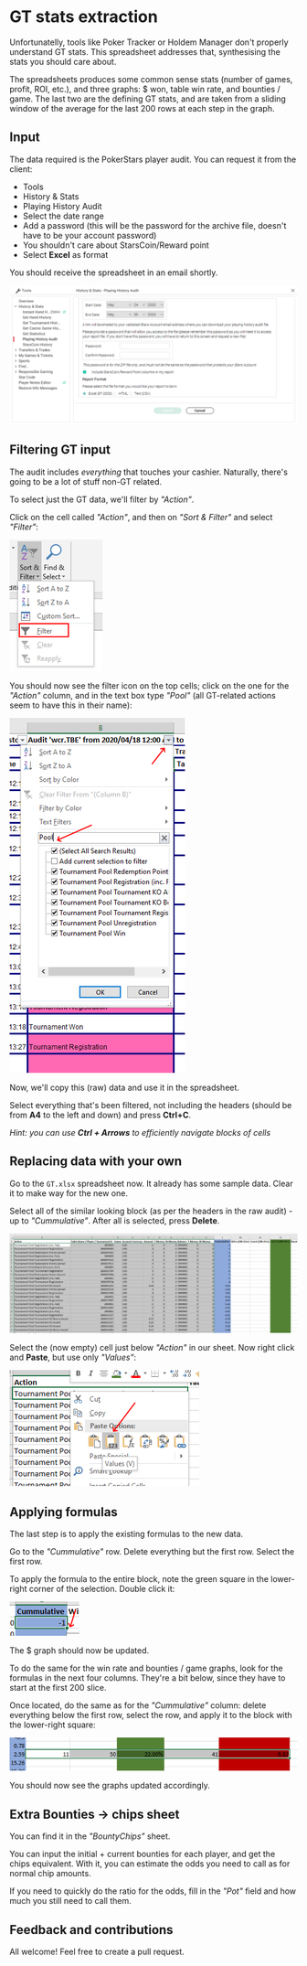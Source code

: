 # GT stats extraction

Unfortunatelly, tools like Poker Tracker or Holdem Manager don't properly understand GT stats. This spreadsheet addresses that, synthesising the stats you should care about.

The spreadsheets produces some common sense stats (number of games, profit, ROI, etc.), and three graphs: $ won, table win rate, and bounties / game. The last two are the defining GT stats, and are taken from a sliding window of the average for the last 200 rows at each step in the graph.

## Input

The data required is the PokerStars player audit. You can request it from the client:

* Tools
* History & Stats
* Playing History Audit
* Select the date range
* Add a password (this will be the password for the archive file, doesn't have to be your account password)
* You shouldn't care about StarsCoin/Reward point
* Select **Excel** as format

You should receive the spreadsheet in an email shortly.

![Requesting PokerStars audit file](img/audit.PNG)

## Filtering GT input

The audit includes *everything* that touches your cashier. Naturally, there's going to be a lot of stuff non-GT related.

To select just the GT data, we'll filter by *"Action"*.

Click on the cell called *"Action"*, and then on *"Sort & Filter"* and select *"Filter"*:

![Turning on filter](img/filter.png)

You should now see the filter icon on the top cells; click on the one for the *"Action"* column, and in the text box type *"Pool"* (all GT-related actions seem to have this in their name):

![Applying filter](img/pool.png)

Now, we'll copy this (raw) data and use it in the spreadsheet.

Select everything that's been filtered, not including the headers (should be from **A4** to the left and down) and press **Ctrl+C**.

*Hint: you can use **Ctrl + Arrows** to efficiently navigate blocks of cells*

## Replacing data with your own

Go to the `GT.xlsx` spreadsheet now. It already has some sample data. Clear it to make way for the new one.

Select all of the similar looking block (as per the headers in the raw audit) - up to *"Cummulative"*. After all is selected, press **Delete**.

![Clearing old rows](img/delete.PNG)

Select the (now empty) cell just below *"Action"* in our sheet. Now right click and **Paste**, but use only *"Values"*:

![Pasting](img/paste.png)

## Applying formulas

The last step is to apply the existing formulas to the new data.

Go to the *"Cummulative"* row. Delete everything but the first row. Select the first row.

To apply the formula to the entire block, note the green square in the lower-right corner of the selection. Double click it:

![Applying formulas](img/apply.png)

The $ graph should now be updated.

To do the same for the win rate and bounties / game graphs, look for the formulas in the next four columns. They're a bit below, since they have to start at the first 200 slice.

Once located, do the same as for the *"Cummulative"* column: delete everything below the first row, select the row, and apply it to the block with the lower-right square:

![Applying for the slices formulas](img/slices.PNG)

You should now see the graphs updated accordingly.

## Extra Bounties -> chips sheet

You can find it in the *"BountyChips"* sheet.

You can input the initial + current bounties for each player, and get the chips equivalent. With it, you can estimate the odds you need to call as for normal chip amounts.

If you need to quickly do the ratio for the odds, fill in the *"Pot"* field and how much you still need to call them.

## Feedback and contributions

All welcome! Feel free to create a pull request.
